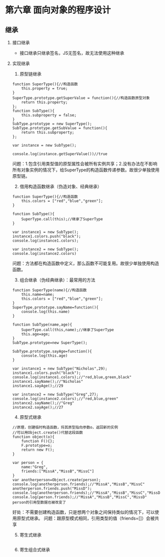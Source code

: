 # 第六章 面向对象的程序设计

## 继承

1. 接口继承
    * 接口继承只继承签名，JS无签名，故无法使用这种继承
2. 实现继承
    1. 原型链继承
    ```
    function SuperType(){//构造函数
        this.property = true;
    }
    SuperType.prototype.getSuperValue = function(){//构造函数原型对象
        return this.property;
    };
    function SubType(){
        this.subproperty = false;
    }
    SubType.prototype = new SuperType();
    SubType.prototype.getSubValue = function(){
        return this.subproperty;
    };

    var instance = new SubType();

    console.log(instance.getSuperValue())//true
    ```
    问题：1.包含引用类型值的原型属性会被所有实例共享；2.没有办法在不影响所有对象实例的情况下，给SuperType的构造函数传递参数。故很少单独使用原型链。
    
    2. 借用构造函数继承（伪造对象、经典继承）
    ```
    function SuperType(){//构造函数
        this.colors = ["red","blue","green"];
    }

    function SubType(){
        SuperType.call(this);//继承了SuperType
    }

    var instance1 = new SubType();
    instance1.colors.push("black");
    console.log(instance1.colors);

    var instance2 = new SubType();
    console.log(instance2.colors)
    ```
    问题：方法都在构造函数中定义，那么函数不可能复用。故很少单独使用构造函数。
    
    3. 组合继承（伪经典继承）：最常用的方法
    ```
    function SuperType(name){//构造函数
        this.name=name;
        this.colors = ["red","blue","green"];
    }
    SuperType.prototype.sayName=function(){
        console.log(this.name)
    }

    function SubType(name,age){
        SuperType.call(this,name);//继承了SuperType
        this.age=age;
    }
    SubType.prototype=new SuperType();

    SubType.prototype.sayAge=function(){
        console.log(this.age)
    }

    var instance1 = new SubType("Nicholas",29);
    instance1.colors.push("black");
    console.log(instance1.colors);//"red,blue,green,black"
    instance1.sayName();//"Nicholas"
    instance1.sayAge();//29

    var instance2 = new SubType("Greg",27);
    console.log(instance2.colors);//"red,blue,green"
    instance2.sayName();//"Greg"
    instance2.sayAge();//27
    ```
    4. 原型式继承
    ```
    //原理，创建临时构造函数，将其原型指向参数o，返回新的实例
    //可以用Object.create()代替这段函数
    function object(o){
        function F(){};
        F.prototype=o;
        return new F();
    }
    ```
    ```
    var person = {
        name:"Greg",
        friends:["MissA","MissB","MissC"]
    }
    var anotherperson=Object.create(person);
    console.log(anotherperson.friends);//"MissA","MissB","MissC"
    anotherperson.friends.push("MissD");
    console.log(anotherperson.friends);//"MissA","MissB","MissC","MissD"
    console.log(person.friends);//"MissA","MissB","MissC","MissD" person的引用型数据也被改变了
    ```
    好处：不需要创建构造函数，只是想两个对象之间保持类似的情况下，可以使用原型式继承。
    问题：跟原型模式相同，引用类型的值（friends=[]）会被共享
    
    5. 寄生式继承
    ```
    ```
    6. 寄生组合式继承
    ```
    ```